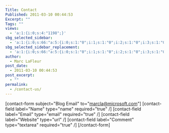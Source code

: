 ```yaml
---
Title: Contact
Published: 2011-03-10 00:44:53
Excerpt: ""
Tags: ""
views:
  - 'a:1:{i:0;s:4:"1198";}'
sbg_selected_sidebar:
  - 'a:1:{i:0;s:66:"a:5:{i:0;s:1:"0";i:1;s:1:"0";i:2;s:1:"0";i:3;s:1:"0";i:4;s:1:"0";}";}'
sbg_selected_sidebar_replacement:
  - 'a:1:{i:0;s:66:"a:5:{i:0;s:1:"0";i:1;s:1:"0";i:2;s:1:"0";i:3;s:1:"0";i:4;s:1:"0";}";}'
author:
  - Marc LaFleur
post_date:
  - 2011-03-10 00:44:53
post_excerpt:
  - ""
permalink:
  - /contact-us/
---
```

[contact-form subject="Blog Email" to="marcla@microsoft.com"] [contact-field label="Name" type="name" required="true" /] [contact-field label="Email" type="email" required="true" /] [contact-field label="Website" type="url" /] [contact-field label="Comment" type="textarea" required="true" /] [/contact-form]
